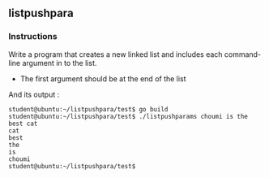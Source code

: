 ## listpushpara

### Instructions

Write a program that creates a new linked list and includes each command-line argument in to the list.

- The first argument should be at the end of the list

And its output :

```console
student@ubuntu:~/listpushpara/test$ go build
student@ubuntu:~/listpushpara/test$ ./listpushparams choumi is the best cat
cat
best
the
is
choumi
student@ubuntu:~/listpushpara/test$
```
